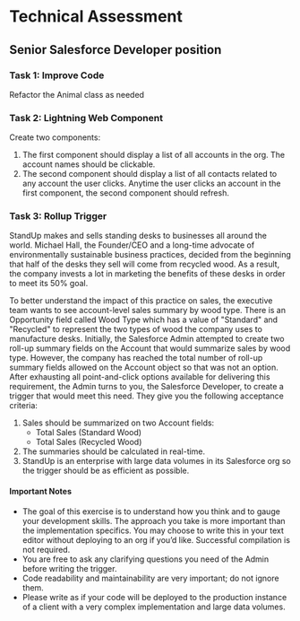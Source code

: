 # Technical Assessment
## Senior Salesforce Developer position

### Task 1: Improve Code
Refactor the Animal class as needed


### Task 2: Lightning Web Component
Create two components:
1. The first component should display a list of all accounts in the org. The account names should be clickable.
1. The second component should display a list of all contacts related to any account the user clicks. Anytime the user clicks an account in the first component, the second component should refresh.


### Task 3: Rollup Trigger

StandUp makes and sells standing desks to businesses all around the world. Michael Hall, the Founder/CEO and a long-time advocate of environmentally sustainable business practices, decided from the beginning that half of the desks they sell will come from recycled wood. As a result, the company invests a lot in marketing the benefits of these desks in order to meet its 50% goal.

To better understand the impact of this practice on sales, the executive team wants to see account-level sales summary by wood type. There is an Opportunity field called Wood Type which has a value of "Standard" and "Recycled" to represent the two types of wood the company uses to manufacture desks. Initially, the Salesforce Admin attempted to create two roll-up summary fields on the Account that would summarize sales by wood type. However, the company has reached the total number of roll-up summary fields allowed on the Account object so that was not an option. After exhausting all point-and-click options available for delivering this requirement, the Admin turns to you, the Salesforce Developer, to create a trigger that would meet this need. They give you the following acceptance criteria:

1. Sales should be summarized on two Account fields:
    - Total Sales (Standard Wood)
    - Total Sales (Recycled Wood)
1. The summaries should be calculated in real-time.
1. StandUp is an enterprise with large data volumes in its Salesforce org so the trigger should be as efficient as possible.

#### Important Notes
- The goal of this exercise is to understand how you think and to gauge your development skills. The approach you take is more important than the implementation specifics. You may choose to write this in your text editor without deploying to an org if you’d like. Successful compilation is not required.
- You are free to ask any clarifying questions you need of the Admin before writing the trigger.
- Code readability and maintainability are very important; do not ignore them.
- Please write as if your code will be deployed to the production instance of a client with a very complex implementation and large data volumes.